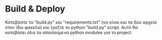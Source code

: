 # Build & Deploy

Κατεβάστε τα "build.py" και "requirements.txt" (να είναι και τα δύο αρχεία στον ίδιο φακελο) και τρεξτε το python "build.py" script.
Αυτό θα κατεβάσει όλα τα απαιτούμενα python modules για το project.

